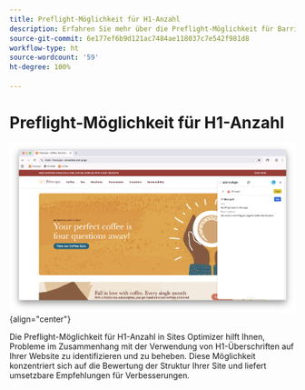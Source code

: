 ```yaml
---
title: Preflight-Möglichkeit für H1-Anzahl
description: Erfahren Sie mehr über die Preflight-Möglichkeit für Barrierefreiheit in Sites Optimizer.
source-git-commit: 6e177ef6b9d121ac7484ae118037c7e542f981d8
workflow-type: ht
source-wordcount: '59'
ht-degree: 100%

---
```



# Preflight-Möglichkeit für H1-Anzahl

![Preflight-Möglichkeit für H1-Anzahl](./assets/h1-count/hero.png){align="center"}

Die Preflight-Möglichkeit für H1-Anzahl in Sites Optimizer hilft Ihnen, Probleme im Zusammenhang mit der Verwendung von H1-Überschriften auf Ihrer Website zu identifizieren und zu beheben. Diese Möglichkeit konzentriert sich auf die Bewertung der Struktur Ihrer Site und liefert umsetzbare Empfehlungen für Verbesserungen.
